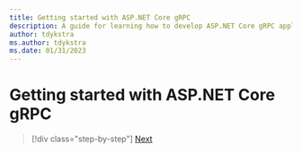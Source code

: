 ```yaml
---
title: Getting started with ASP.NET Core gRPC
description: A guide for learning how to develop ASP.NET Core gRPC applications.
author: tdykstra
ms.author: tdykstra
ms.date: 01/31/2023
---
```


# Getting started with ASP.NET Core gRPC

>[!div class="step-by-step"]
>[Next](chapter1.md)
